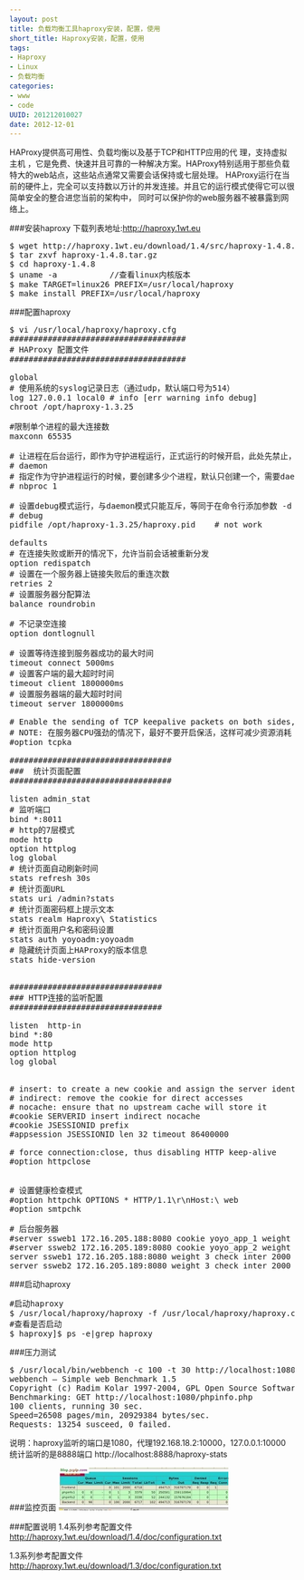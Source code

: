 ```yaml
--- 
layout: post
title: 负载均衡工具haproxy安装，配置，使用
short_title: Haproxy安装，配置，使用
tags: 
- Haproxy
- Linux
- 负载均衡
categories:
- www
- code
UUID: 201212010027
date: 2012-12-01
---
```


HAProxy提供高可用性、负载均衡以及基于TCP和HTTP应用的代 理，支持虚拟主机
，它是免费、快速并且可靠的一种解决方案。HAProxy特别适用于那些负载特大的web站点，这些站点通常又需要会话保持或七层处理。 HAProxy运行在当前的硬件上，完全可以支持数以万计的并发连接。并且它的运行模式使得它可以很简单安全的整合进您当前的架构中， 同时可以保护你的web服务器不被暴露到网络上。

###安装haproxy
下载列表地址:<a rel="nofollow" href="http://haproxy.1wt.eu">http://haproxy.1wt.eu</a>

<pre id="bash">
$ wget http://haproxy.1wt.eu/download/1.4/src/haproxy-1.4.8.tar.gz
$ tar zxvf haproxy-1.4.8.tar.gz
$ cd haproxy-1.4.8
$ uname -a           //查看linux内核版本
$ make TARGET=linux26 PREFIX=/usr/local/haproxy
$ make install PREFIX=/usr/local/haproxy
</pre>

###配置haproxy
<pre id="bash">
$ vi /usr/local/haproxy/haproxy.cfg
#####################################
# HAProxy 配置文件
#####################################

global
# 使用系统的syslog记录日志（通过udp，默认端口号为514）
log 127.0.0.1 local0 # info [err warning info debug]
chroot /opt/haproxy-1.3.25

#限制单个进程的最大连接数
maxconn 65535

# 让进程在后台运行，即作为守护进程运行，正式运行的时候开启，此处先禁止，等同于在命令行添加参数 -D
# daemon
# 指定作为守护进程运行的时候，要创建多少个进程，默认只创建一个，需要daemon开启模式
# nbproc 1

# 设置debug模式运行，与daemon模式只能互斥，等同于在命令行添加参数 -d
# debug
pidfile /opt/haproxy-1.3.25/haproxy.pid    # not work

defaults
# 在连接失败或断开的情况下，允许当前会话被重新分发
option redispatch
# 设置在一个服务器上链接失败后的重连次数
retries 2
# 设置服务器分配算法
balance roundrobin

# 不记录空连接
option dontlognull

# 设置等待连接到服务器成功的最大时间
timeout connect 5000ms
# 设置客户端的最大超时时间
timeout client 1800000ms
# 设置服务器端的最大超时时间
timeout server 1800000ms

# Enable the sending of TCP keepalive packets on both sides, clients and servers
# NOTE: 在服务器CPU强劲的情况下，最好不要开启保活，这样可减少资源消耗
#option tcpka

##################################
###  统计页面配置
##################################

listen admin_stat
# 监听端口
bind *:8011
# http的7层模式
mode http
option httplog
log global
# 统计页面自动刷新时间
stats refresh 30s
# 统计页面URL
stats uri /admin?stats
# 统计页面密码框上提示文本
stats realm Haproxy\ Statistics
# 统计页面用户名和密码设置
stats auth yoyoadm:yoyoadm
# 隐藏统计页面上HAProxy的版本信息
stats hide-version


################################
### HTTP连接的监听配置
################################

listen  http-in
bind *:80
mode http
option httplog
log global


# insert: to create a new cookie and assign the server identifier to it
# indirect: remove the cookie for direct accesses
# nocache: ensure that no upstream cache will store it
#cookie SERVERID insert indirect nocache
#cookie JSESSIONID prefix
#appsession JSESSIONID len 32 timeout 86400000

# force connection:close, thus disabling HTTP keep-alive  
#option httpclose


# 设置健康检查模式
#option httpchk OPTIONS * HTTP/1.1\r\nHost:\ web
#option smtpchk

# 后台服务器
#server ssweb1 172.16.205.188:8080 cookie yoyo_app_1 weight 3 check inter 2000 rise 2 fall 3
#server ssweb2 172.16.205.189:8080 cookie yoyo_app_2 weight 3 check inter 2000 rise 2 fall 3
server ssweb1 172.16.205.188:8080 weight 3 check inter 2000 rise 2 fall 3
server ssweb2 172.16.205.189:8080 weight 3 check inter 2000 rise 2 fall 3                        
</pre>

###启动haproxy
<pre id="bash">
#启动haproxy
$ /usr/local/haproxy/haproxy -f /usr/local/haproxy/haproxy.cfg
#查看是否启动
$ haproxy]$ ps -e|grep haproxy
</pre>

###压力测试
<pre id="bash">
$ /usr/local/bin/webbench -c 100 -t 30 http://localhost:1080/phpinfo.php
webbench – Simple web Benchmark 1.5
Copyright (c) Radim Kolar 1997-2004, GPL Open Source Software.
Benchmarking: GET http://localhost:1080/phpinfo.php
100 clients, running 30 sec.
Speed=26508 pages/min, 20929384 bytes/sec.
Requests: 13254 susceed, 0 failed.
</pre>
说明：haproxy监听的端口是1080，代理192.168.18.2:10000，127.0.0.1:10000
统计监听的是8888端口 http://localhost:8888/haproxy-stats

###监控页面
<img src="/media/pub/web/haproxy-300x76.jpg"></img>


###配置说明
1.4系列参考配置文件
<a rel="nofollow" href="http://haproxy.1wt.eu/download/1.4/doc/configuration.txt">http://haproxy.1wt.eu/download/1.4/doc/configuration.txt</a>

1.3系列参考配置文件
<a rel="nofollow" href="http://haproxy.1wt.eu/download/1.3/doc/configuration.txt">http://haproxy.1wt.eu/download/1.3/doc/configuration.txt</a>
